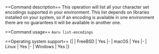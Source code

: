 ==Command description==
This operation will list all your character set encodings supported in your environment. This list depends on libraries installed on your system, so if an encoding is available in one environment there are no guarantees it will be available in another one.

==Command usage==
<code>Aaru list-encodings</code> 

==Operating system support==
{|
| FreeBSD
| Yes
|-
| macOS
| Yes
|-
| Linux
| Yes
|-
| Windows
| Yes
|}